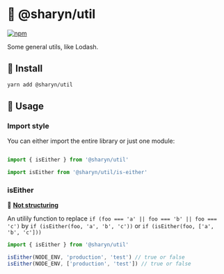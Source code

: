 # 🌹 @sharyn/util

[![npm](https://img.shields.io/npm/v/@sharyn/util.svg)](https://www.npmjs.com/package/@sharyn/util)

Some general utils, like Lodash.

## 🌹 Install

```bash
yarn add @sharyn/util
```

## 🌹 Usage

### Import style

You can either import the entire library or just one module:

```js

import { isEither } from '@sharyn/util'

import isEither from '@sharyn/util/is-either'
```

### isEither

🌲 [**Not structuring**](https://github.com/sharynjs/sharyn#-structuring-factor)

An utilily function to replace `if (foo === 'a' || foo === 'b' || foo === 'c')` by `if (isEither(foo, 'a', 'b', 'c'))` or `if (isEither(foo, ['a', 'b', 'c']))`

```js
import { isEither } from '@sharyn/util'

isEither(NODE_ENV, 'production', 'test') // true or false
isEither(NODE_ENV, ['production', 'test']) // true or false
```
